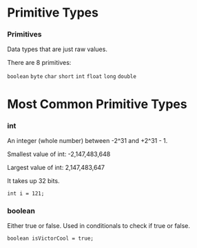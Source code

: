 # Primitive Types

### Primitives

Data types that are just raw values.

There are 8 primitives:

`boolean`
`byte`
`char`
`short`
`int`
`float`
`long`
`double`

# Most Common Primitive Types

### int

An integer (whole number) between -2^31 and +2^31 - 1.

Smallest value of int: -2,147,483,648

Largest value of int: 2,147,483,647

It takes up 32 bits.

`int i = 121;`

### boolean

Either true or false. Used in conditionals to check if true or false.

`boolean isVictorCool = true;`


